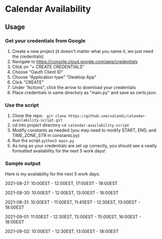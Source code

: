 # Calendar Availability

## Usage

### Get your credentials from Google
1. Create a new project (it doesn't matter what you name it, we just need the credentials)
1. Navigate to https://console.cloud.google.com/apis/credentials
1. Click on "+ CREATE CREDENTIALS"
1. Choose "Oauth Client ID"
1. Choose "Application type" "Desktop App"
1. Click "CREATE"
1. Under "Actions", click the arrow to download your credentials
1. Place credentials in same directory as "main.py" and save as certs.json. 

### Use the script
1. Clone the repo:
``` git clone https://github.com/valandi/calendar-availability-script.git```
2. cd into project directory
``` cd calendar-availability-script ```
3. Modify constants as needed (you may need to modify START, END, and TIME_ZONE_STR in constants.py)
4. Run the script
``` python3 main.py ```
5. As long as your credentials are set up correctly, you should see a neatly formatted availability for the next 5 work days!

### Sample output
Here is my availability for the next 5 work days:

2021-08-27: 10:00EST - 12:00EST, 17:00EST - 18:00EST

2021-08-30: 10:00EST - 12:00EST, 13:00EST - 18:00EST

2021-08-31: 10:00EST - 11:00EST, 11:45EST - 12:30EST, 13:00EST - 18:00EST

2021-09-01: 11:00EST - 12:30EST, 13:00EST - 15:00EST, 16:00EST - 18:00EST

2021-09-02: 10:00EST - 12:30EST, 13:00EST - 18:00EST

